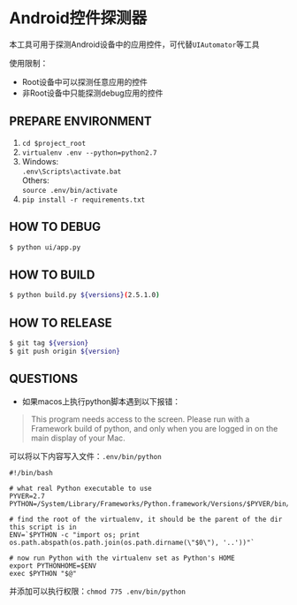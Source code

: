 # Android控件探测器

本工具可用于探测Android设备中的应用控件，可代替`UIAutomator`等工具

使用限制：

* Root设备中可以探测任意应用的控件
* 非Root设备中只能探测debug应用的控件


## PREPARE ENVIRONMENT

1. `cd $project_root`
2. `virtualenv .env --python=python2.7`
3. Windows:  
    `.env\Scripts\activate.bat`  
    Others:  
    `source .env/bin/activate`
3. `pip install -r requirements.txt`


## HOW TO DEBUG

```bash
$ python ui/app.py
```

## HOW TO BUILD

```bash
$ python build.py ${versions}(2.5.1.0)
```

## HOW TO RELEASE

```bash
$ git tag ${version}
$ git push origin ${version}
```

## QUESTIONS

* 如果macos上执行python脚本遇到以下报错：


> This program needs access to the screen. Please run with a
Framework build of python, and only when you are logged in
on the main display of your Mac.


可以将以下内容写入文件：`.env/bin/python`

```
#!/bin/bash

# what real Python executable to use
PYVER=2.7
PYTHON=/System/Library/Frameworks/Python.framework/Versions/$PYVER/bin/python$PYVER

# find the root of the virtualenv, it should be the parent of the dir this script is in
ENV=`$PYTHON -c "import os; print os.path.abspath(os.path.join(os.path.dirname(\"$0\"), '..'))"`

# now run Python with the virtualenv set as Python's HOME
export PYTHONHOME=$ENV 
exec $PYTHON "$@"
```

并添加可以执行权限：`chmod 775 .env/bin/python`

